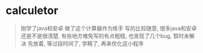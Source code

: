 # calculetor
>刚学了java和安卓
>做了这个计算器作为练手
>写的比较随意, 很多java和安卓还是不是很清楚, 有些地方难免写的有点粗糙, 也发现了几个bug, 暂时未解决
>先放着, 等过段时间了, 学精了, 再来优化这小程序
